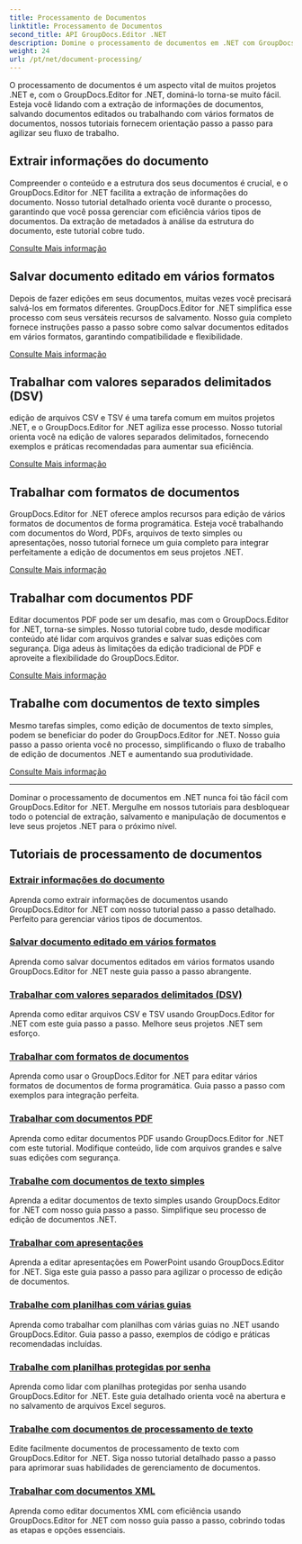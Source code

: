 ```yaml
---
title: Processamento de Documentos
linktitle: Processamento de Documentos
second_title: API GroupDocs.Editor .NET
description: Domine o processamento de documentos em .NET com GroupDocs.Editor. Aprenda a extrair informações, salvar em vários formatos e trabalhar com diferentes tipos de documentos sem esforço.
weight: 24
url: /pt/net/document-processing/
---
```


O processamento de documentos é um aspecto vital de muitos projetos .NET e, com o GroupDocs.Editor for .NET, dominá-lo torna-se muito fácil. Esteja você lidando com a extração de informações de documentos, salvando documentos editados ou trabalhando com vários formatos de documentos, nossos tutoriais fornecem orientação passo a passo para agilizar seu fluxo de trabalho.

## Extrair informações do documento

Compreender o conteúdo e a estrutura dos seus documentos é crucial, e o GroupDocs.Editor for .NET facilita a extração de informações do documento. Nosso tutorial detalhado orienta você durante o processo, garantindo que você possa gerenciar com eficiência vários tipos de documentos. Da extração de metadados à análise da estrutura do documento, este tutorial cobre tudo.

[Consulte Mais informação](./extract-document-info/)

## Salvar documento editado em vários formatos

Depois de fazer edições em seus documentos, muitas vezes você precisará salvá-los em formatos diferentes. GroupDocs.Editor for .NET simplifica esse processo com seus versáteis recursos de salvamento. Nosso guia completo fornece instruções passo a passo sobre como salvar documentos editados em vários formatos, garantindo compatibilidade e flexibilidade.

[Consulte Mais informação](./save-edited-document-various-formats/)

## Trabalhar com valores separados delimitados (DSV)

edição de arquivos CSV e TSV é uma tarefa comum em muitos projetos .NET, e o GroupDocs.Editor for .NET agiliza esse processo. Nosso tutorial orienta você na edição de valores separados delimitados, fornecendo exemplos e práticas recomendadas para aumentar sua eficiência.

[Consulte Mais informação](./work-dsv/)

## Trabalhar com formatos de documentos

GroupDocs.Editor for .NET oferece amplos recursos para edição de vários formatos de documentos de forma programática. Esteja você trabalhando com documentos do Word, PDFs, arquivos de texto simples ou apresentações, nosso tutorial fornece um guia completo para integrar perfeitamente a edição de documentos em seus projetos .NET.

[Consulte Mais informação](./work-document-formats/)

## Trabalhar com documentos PDF

Editar documentos PDF pode ser um desafio, mas com o GroupDocs.Editor for .NET, torna-se simples. Nosso tutorial cobre tudo, desde modificar conteúdo até lidar com arquivos grandes e salvar suas edições com segurança. Diga adeus às limitações da edição tradicional de PDF e aproveite a flexibilidade do GroupDocs.Editor.

[Consulte Mais informação](./work-pdf-documents/)

## Trabalhe com documentos de texto simples

Mesmo tarefas simples, como edição de documentos de texto simples, podem se beneficiar do poder do GroupDocs.Editor for .NET. Nosso guia passo a passo orienta você no processo, simplificando o fluxo de trabalho de edição de documentos .NET e aumentando sua produtividade.

[Consulte Mais informação](./work-plain-text-documents/)

---

Dominar o processamento de documentos em .NET nunca foi tão fácil com GroupDocs.Editor for .NET. Mergulhe em nossos tutoriais para desbloquear todo o potencial de extração, salvamento e manipulação de documentos e leve seus projetos .NET para o próximo nível.
## Tutoriais de processamento de documentos
### [Extrair informações do documento](./extract-document-info/)
Aprenda como extrair informações de documentos usando GroupDocs.Editor for .NET com nosso tutorial passo a passo detalhado. Perfeito para gerenciar vários tipos de documentos.
### [Salvar documento editado em vários formatos](./save-edited-document-various-formats/)
Aprenda como salvar documentos editados em vários formatos usando GroupDocs.Editor for .NET neste guia passo a passo abrangente.
### [Trabalhar com valores separados delimitados (DSV)](./work-dsv/)
Aprenda como editar arquivos CSV e TSV usando GroupDocs.Editor for .NET com este guia passo a passo. Melhore seus projetos .NET sem esforço.
### [Trabalhar com formatos de documentos](./work-document-formats/)
Aprenda como usar o GroupDocs.Editor for .NET para editar vários formatos de documentos de forma programática. Guia passo a passo com exemplos para integração perfeita.
### [Trabalhar com documentos PDF](./work-pdf-documents/)
Aprenda como editar documentos PDF usando GroupDocs.Editor for .NET com este tutorial. Modifique conteúdo, lide com arquivos grandes e salve suas edições com segurança.
### [Trabalhe com documentos de texto simples](./work-plain-text-documents/)
Aprenda a editar documentos de texto simples usando GroupDocs.Editor for .NET com nosso guia passo a passo. Simplifique seu processo de edição de documentos .NET.
### [Trabalhar com apresentações](./work-presentations/)
Aprenda a editar apresentações em PowerPoint usando GroupDocs.Editor for .NET. Siga este guia passo a passo para agilizar o processo de edição de documentos.
### [Trabalhe com planilhas com várias guias](./work-multi-tab-spreadsheets/)
Aprenda como trabalhar com planilhas com várias guias no .NET usando GroupDocs.Editor. Guia passo a passo, exemplos de código e práticas recomendadas incluídas.
### [Trabalhe com planilhas protegidas por senha](./work-password-protected-spreadsheets/)
Aprenda como lidar com planilhas protegidas por senha usando GroupDocs.Editor for .NET. Este guia detalhado orienta você na abertura e no salvamento de arquivos Excel seguros.
### [Trabalhe com documentos de processamento de texto](./work-word-processing-documents/)
Edite facilmente documentos de processamento de texto com GroupDocs.Editor for .NET. Siga nosso tutorial detalhado passo a passo para aprimorar suas habilidades de gerenciamento de documentos.
### [Trabalhar com documentos XML](./work-xml-documents/)
Aprenda como editar documentos XML com eficiência usando GroupDocs.Editor for .NET com nosso guia passo a passo, cobrindo todas as etapas e opções essenciais.